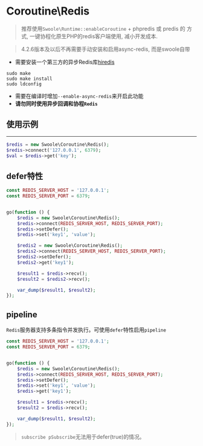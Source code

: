 # Coroutine\Redis

> 推荐使用`Swoole\Runtime::enableCoroutine` + phpredis 或 predis 的 方式, 一键协程化原生PHP的redis客户端使用, 减小开发成本.

> 4.2.6版本及以后不再需要手动安装和启用async-redis, 而是swoole自带

* 需要安装一个第三方的异步Redis库[hiredis](https://github.com/redis/hiredis)

```shell
sudo make
sudo make install
sudo ldconfig
```

* 需要在编译时增加`--enable-async-redis`来开启此功能
* **请勿同时使用异步回调和协程`Redis`**

使用示例
----
- - -
```php
$redis = new Swoole\Coroutine\Redis();
$redis->connect('127.0.0.1', 6379);
$val = $redis->get('key');
```

defer特性
----
```php
const REDIS_SERVER_HOST = '127.0.0.1';
const REDIS_SERVER_PORT = 6379;


go(function () {
    $redis = new Swoole\Coroutine\Redis();
    $redis->connect(REDIS_SERVER_HOST, REDIS_SERVER_PORT);
    $redis->setDefer();
    $redis->set('key1', 'value');

    $redis2 = new Swoole\Coroutine\Redis();
    $redis2->connect(REDIS_SERVER_HOST, REDIS_SERVER_PORT);
    $redis2->setDefer();
    $redis2->get('key1');

    $result1 = $redis->recv();
    $result2 = $redis2->recv();

    var_dump($result1, $result2);
});
```

pipeline
----
`Redis`服务器支持多条指令并发执行。可使用`defer`特性启用`pipeline`

```php
const REDIS_SERVER_HOST = '127.0.0.1';
const REDIS_SERVER_PORT = 6379;


go(function () {
    $redis = new Swoole\Coroutine\Redis();
    $redis->connect(REDIS_SERVER_HOST, REDIS_SERVER_PORT);
    $redis->setDefer();
    $redis->set('key1', 'value');
    $redis->get('key1');

    $result1 = $redis->recv();
    $result2 = $redis->recv();

    var_dump($result1, $result2);
});
```

> `subscribe pSubscribe`无法用于defer(true)的情况。